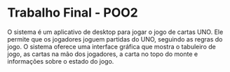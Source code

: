 # Trabalho Final - POO2
O sistema é um aplicativo de desktop para jogar o jogo de cartas UNO. Ele permite que os jogadores joguem partidas do UNO, seguindo as regras do jogo. O sistema oferece uma interface gráfica que mostra o tabuleiro de jogo, as cartas na mão dos jogadores, a carta no topo do monte e informações sobre o estado do jogo.
